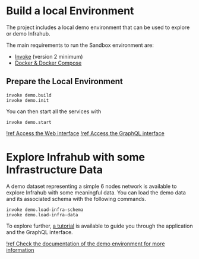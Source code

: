
# Build a local Environment

The project includes a local demo environment that can be used to explore or demo Infrahub.

The main requirements to run the Sandbox environment are:
- [Invoke](https://www.pyinvoke.org) (version 2 minimum)
- [Docker & Docker Compose](https://docs.docker.com/engine/install/)

## Prepare the Local Environment

```
invoke demo.build
invoke demo.init
```

You can then start all the services with

```
invoke demo.start
```

[!ref Access the Web interface](http://localhost:8000)
[!ref Access the GraphQL interface](http://localhost:8000/graphql)


# Explore Infrahub with some Infrastructure Data

A demo dataset representing a simple 6 nodes network is available to explore Infrahub with some meaningful data.
You can load the demo data and its associated schema with the following commands.

```
invoke demo.load-infra-schema
invoke demo.load-infra-data
```

To explore further, [a tutorial](../02_tutorial/readme.md) is available to guide you through the application and the GraphQL interface.


[!ref Check the documentation of the demo environment for more information](../20_knowledge_base/80_local_demo_environment.md)
